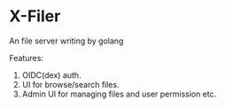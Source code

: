 # X-Filer
An file server writing by golang 

Features:
1. OIDC(dex) auth.
2. UI for browse/search files.
3. Admin UI for managing files and user permission etc.

